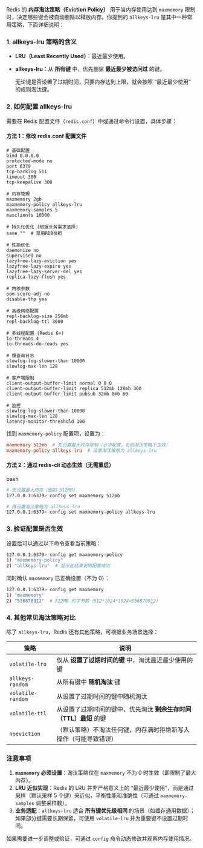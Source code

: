 Redis 的 **内存淘汰策略（Eviction Policy）** 用于当内存使用达到 `maxmemory` 限制时，决定哪些键会被自动删除以释放内存。你提到的 `allkeys-lru` 是其中一种常用策略，下面详细说明：

### **1. allkeys-lru 策略的含义**

- **LRU（Least Recently Used）**：最近最少使用。

- **allkeys-lru**：从 **所有键** 中，优先删除 **最近最少被访问过** 的键。

  无论键是否设置了过期时间，只要内存达到上限，就会按照 “最近最少使用” 的规则淘汰键。

### **2. 如何配置 allkeys-lru**

需要在 Redis 配置文件（`redis.conf`）中或通过命令行设置，具体步骤：

#### **方法 1：修改 redis.conf 配置文件**

```
# 基础配置
bind 0.0.0.0
protected-mode no
port 6379
tcp-backlog 511
timeout 300
tcp-keepalive 300

# 内存管理
maxmemory 2gb
maxmemory-policy allkeys-lru
maxmemory-samples 5
maxclients 10000

# 持久化优化 (根据业务需求选择)
save ""  # 禁用RDB快照

# 性能优化
daemonize no
supervised no
lazyfree-lazy-eviction yes
lazyfree-lazy-expire yes
lazyfree-lazy-server-del yes
replica-lazy-flush yes

# 内核参数
oom-score-adj no
disable-thp yes

# 高级网络配置
repl-backlog-size 256mb
repl-backlog-ttl 3600

# 多线程配置 (Redis 6+)
io-threads 4
io-threads-do-reads yes

# 慢查询日志
slowlog-log-slower-than 10000
slowlog-max-len 128

# 客户端限制
client-output-buffer-limit normal 0 0 0
client-output-buffer-limit replica 512mb 128mb 300
client-output-buffer-limit pubsub 32mb 8mb 60

# 监控
slowlog-log-slower-than 10000
slowlog-max-len 128
latency-monitor-threshold 100
```

找到 `maxmemory-policy` 配置项，设置为：



```conf
maxmemory 512mb  # 先设置最大内存限制（必须配置，否则淘汰策略不生效）
maxmemory-policy allkeys-lru  # 设置淘汰策略为 allkeys-lru
```

#### **方法 2：通过 redis-cli 动态生效（无需重启）**

bash

```bash
# 先设置最大内存（例如 512MB）
127.0.0.1:6379> config set maxmemory 512mb

# 再设置淘汰策略为 allkeys-lru
127.0.0.1:6379> config set maxmemory-policy allkeys-lru
```

### **3. 验证配置是否生效**

设置后可以通过以下命令查看当前策略：



```bash
127.0.0.1:6379> config get maxmemory-policy
1) "maxmemory-policy"
2) "allkeys-lru"  # 显示此结果说明配置成功
```



同时确认 `maxmemory` 已正确设置（不为 0）：



```bash
127.0.0.1:6379> config get maxmemory
1) "maxmemory"
2) "536870912"  # 512MB 的字节数（512*1024*1024=536870912）
```

### **4. 其他常见淘汰策略对比**

除了 `allkeys-lru`，Redis 还有其他策略，可根据业务场景选择：



| 策略              | 说明                                                         |
| ----------------- | ------------------------------------------------------------ |
| `volatile-lru`    | 仅从 **设置了过期时间的键** 中，淘汰最近最少使用的键         |
| `allkeys-random`  | 从所有键中 **随机淘汰** 键                                   |
| `volatile-random` | 从设置了过期时间的键中随机淘汰                               |
| `volatile-ttl`    | 从设置了过期时间的键中，优先淘汰 **剩余生存时间（TTL）最短** 的键 |
| `noeviction`      | （默认策略）不淘汰任何键，内存满时拒绝新写入操作（可能导致错误） |

### **注意事项**

1. **`maxmemory` 必须设置**：淘汰策略仅在 `maxmemory` 不为 0 时生效（即限制了最大内存）。
2. **LRU 近似实现**：Redis 的 LRU 并非严格意义上的 “最近最少使用”，而是通过采样（默认采样 5 个键）来近似，平衡性能和准确性（可通过 `maxmemory-samples` 调整采样数）。
3. **业务适配**：`allkeys-lru` 适合 **所有键优先级相同** 的场景（如缓存通用数据）；如果部分键需要长期保留，可使用 `volatile-lru` 并为重要键不设置过期时间。



如果需要进一步调整或验证，可通过 `config` 命令动态修改并观察内存使用情况。